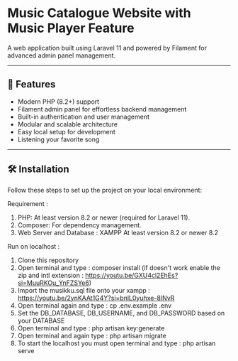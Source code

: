 # Music Catalogue Website with Music Player Feature

A web application built using Laravel 11 and powered by Filament for advanced admin panel management.

---

## 🚀 Features

- Modern PHP (8.2+) support
- Filament admin panel for effortless backend management
- Built-in authentication and user management
- Modular and scalable architecture
- Easy local setup for development
- Listening your favorite song

---

## 🛠 Installation

Follow these steps to set up the project on your local environment:

Requirement : 
1. PHP: At least version 8.2 or newer (required for Laravel 11).
2. Composer: For dependency management.
3. Web Server and Database : XAMPP At least version 8.2 or newer 8.2

Run on localhost :
1. Clone this repository
2. Open terminal and type : composer install (if doesn't work enable the zip and intl extension : https://youtu.be/GXU4cl2EhEs?si=MuuRKOu_YnFZSYe6)
3. Import the musikku.sql file onto your xampp : https://youtu.be/2ynKAAt1G4Y?si=bnlL0yuhxe-8INvR
4. Open terminal again and type : cp .env.example .env
5. Set the DB_DATABASE, DB_USERNAME, and DB_PASSWORD based on your DATABASE
6. Open terminal and type : php artisan key:generate
7. Open terminal and again type : php artisan migrate
8. To start the localhost you must open terminal and type : php artisan serve
